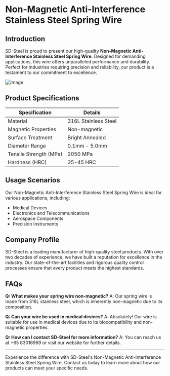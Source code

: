 # Non-Magnetic Anti-Interference Stainless Steel Spring Wire

## Introduction

SD-Steel is proud to present our high-quality **Non-Magnetic Anti-Interference Stainless Steel Spring Wire**. Designed for demanding applications, this wire offers unparalleled performance and durability. Perfect for industries requiring precision and reliability, our product is a testament to our commitment to excellence.

![Image](https://github.com/user-attachments/assets/2567258e-e124-4816-932d-1809bd27ef0b)

## Product Specifications

| Specification           | Details                           |
|-------------------------|-----------------------------------|
| Material                | 316L Stainless Steel              |
| Magnetic Properties    | Non-magnetic                      |
| Surface Treatment      | Bright Annealed                    |
| Diameter Range         | 0.1mm - 5.0mm                     |
| Tensile Strength (MPa) | 2050 MPa                          |
| Hardness (HRC)         | 35-45 HRC                         |

## Usage Scenarios

Our Non-Magnetic Anti-Interference Stainless Steel Spring Wire is ideal for various applications, including:

- Medical Devices
- Electronics and Telecommunications
- Aerospace Components
- Precision Instruments

## Company Profile

SD-Steel is a leading manufacturer of high-quality steel products. With over two decades of experience, we have built a reputation for excellence in the industry. Our state-of-the-art facilities and rigorous quality control processes ensure that every product meets the highest standards.

## FAQs

**Q: What makes your spring wire non-magnetic?**
A: Our spring wire is made from 316L stainless steel, which is inherently non-magnetic due to its composition.

**Q: Can your wire be used in medical devices?**
A: Absolutely! Our wire is suitable for use in medical devices due to its biocompatibility and non-magnetic properties.

**Q: How can I contact SD-Steel for more information?**
A: You can reach us at +65 83016969 or visit our website for further details.

---

Experience the difference with SD-Steel's Non-Magnetic Anti-Interference Stainless Steel Spring Wire. Contact us today to learn more about how our products can meet your specific needs.